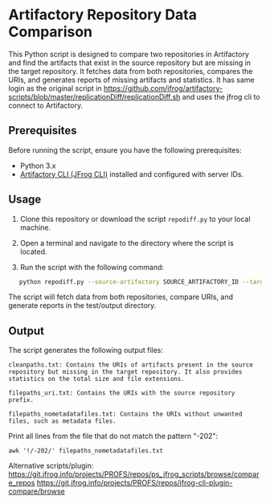 # Artifactory Repository Data Comparison

This Python script is designed to compare two repositories in Artifactory and find the artifacts that exist in the source repository but are missing in the target repository. It fetches data from both repositories, compares the URIs, and generates reports of missing artifacts and statistics.
It has same login as the original script in 
https://github.com/jfrog/artifactory-scripts/blob/master/replicationDiff/replicationDiff.sh
and uses the jfrog cli to connect to Artifactory.

## Prerequisites

Before running the script, ensure you have the following prerequisites:

- Python 3.x
- [Artifactory CLI (JFrog CLI)](https://www.jfrog.com/confluence/display/JFROG/JFrog+CLI) installed and configured with server IDs.

## Usage

1. Clone this repository or download the script `repodiff.py` to your local machine.

2. Open a terminal and navigate to the directory where the script is located.

3. Run the script with the following command:

```bash
   python repodiff.py --source-artifactory SOURCE_ARTIFACTORY_ID --target-artifactory TARGET_ARTIFACTORY_ID --source-repo SOURCE_REPOSITORY_NAME --target-repo TARGET_REPOSITORY_NAME
```

The script will fetch data from both repositories, compare URIs, and generate reports in the test/output directory.

## Output

The script generates the following output files:
```
cleanpaths.txt: Contains the URIs of artifacts present in the source repository but missing in the target repository. It also provides statistics on the total size and file extensions.

filepaths_uri.txt: Contains the URIs with the source repository prefix.

filepaths_nometadatafiles.txt: Contains the URIs without unwanted files, such as metadata files.
```

Print all lines from the file that do not match the pattern "-202":
```
awk '!/-202/' filepaths_nometadatafiles.txt
```

Alternative scripts/plugin:
https://git.jfrog.info/projects/PROFS/repos/ps_jfrog_scripts/browse/compare_repos
https://git.jfrog.info/projects/PROFS/repos/jfrog-cli-plugin-compare/browse